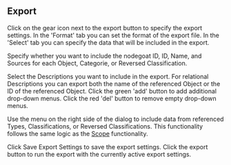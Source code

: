 ## Export
Click on the gear icon next to the export button to specify the export settings. In the 'Format' tab you can set the format of the export file. In the 'Select' tab you can specify the data that will be included in the export.

Specify whether you want to include the nodegoat ID, ID, Name, and Sources for each Object, Categorie, or Reversed Classification.

Select the Descriptions you want to include in the export. For relational Descriptions you can export both the name of the referenced Object or the ID of the referenced Object. Click the green 'add' button to add additional drop-down menus. Click the red 'del' button to remove empty drop-down menus.

Use the menu on the right side of the dialog to include data from referenced Types, Classifications, or Reversed Classifications. This functionality follows the same logic as the [Scope](/usage/visualisation/visualisation_settings.md#scope) functionality.

Click Save Export Settings to save the export settings. Click the export button to run the export with the currently active export settings.